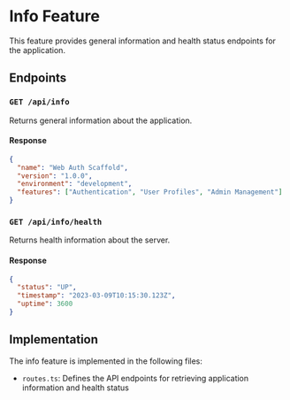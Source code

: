 # Info Feature

This feature provides general information and health status endpoints for the application.

## Endpoints

### `GET /api/info`

Returns general information about the application.

#### Response

```json
{
  "name": "Web Auth Scaffold",
  "version": "1.0.0",
  "environment": "development",
  "features": ["Authentication", "User Profiles", "Admin Management"]
}
```

### `GET /api/info/health`

Returns health information about the server.

#### Response

```json
{
  "status": "UP",
  "timestamp": "2023-03-09T10:15:30.123Z",
  "uptime": 3600
}
```

## Implementation

The info feature is implemented in the following files:

- `routes.ts`: Defines the API endpoints for retrieving application information and health status 